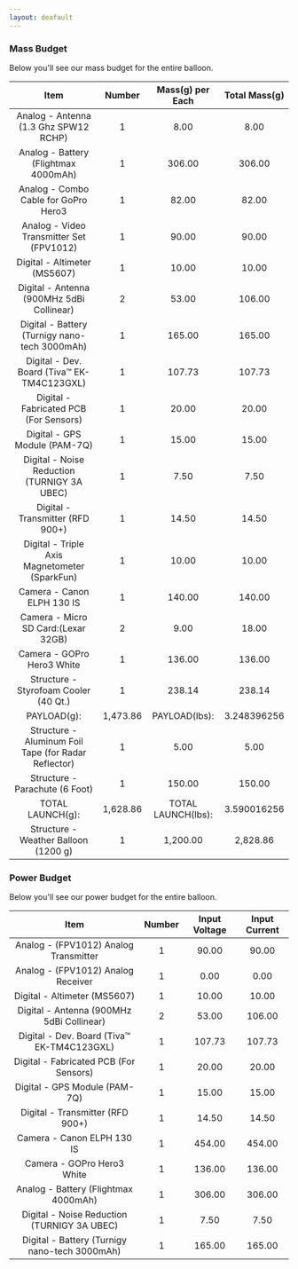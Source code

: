 ```yaml
---
layout: deafault
---
```


###	Mass Budget

Below you'll see our mass budget for the entire balloon.

Item	|	Number	|	Mass(g) per Each	|	Total Mass(g)
:------:|:-------------:|:-----------------------------:|:------------------------:	
Analog - Antenna (1.3 Ghz SPW12 RCHP)	|	1	|	8.00	|	8.00
Analog - Battery (Flightmax 4000mAh)	|	1	|	306.00	|	306.00
Analog - Combo Cable for GoPro Hero3	|	1	|	82.00	|	82.00
Analog - Video Transmitter Set (FPV1012)	|	1	|	90.00	|	90.00
Digital - Altimeter (MS5607)	|	1	|	10.00	|	10.00
Digital - Antenna (900MHz 5dBi Collinear)	|	2	|	53.00	|	106.00
Digital - Battery (Turnigy nano-tech 3000mAh)	|	1	|	165.00	|	165.00	
Digital - Dev. Board (Tiva™ EK-TM4C123GXL)	|	1	|	107.73	|	107.73
Digital -  Fabricated PCB (For Sensors)		|	1	|	20.00	|	20.00
Digital - GPS Module (PAM-7Q)	|	1	|	15.00	|	15.00
Digital - Noise Reduction (TURNIGY 3A UBEC)	|	1	|	7.50	|	7.50
Digital -  Transmitter (RFD 900+)	|	1	|	14.50	|	14.50		 	
Digital - Triple Axis Magnetometer (SparkFun)	|	1	|	10.00	|	10.00
Camera - Canon ELPH 130 IS	|	1	|	140.00	|	140.00
Camera - Micro SD Card:(Lexar 32GB)		|	2	|	9.00	|	18.00
Camera - GOPro Hero3 White	|	1	|	136.00	|	136.00
Structure - Styrofoam Cooler (40 Qt.)	|	1	|	238.14	|	238.14
PAYLOAD(g):		|	1,473.86	|	PAYLOAD(lbs):		|	3.248396256
Structure - Aluminum Foil Tape (for Radar Reflector)	|	1	|	5.00	|	5.00
Structure - Parachute (6 Foot)	|	1	|	150.00	|	150.00	
TOTAL LAUNCH(g):	|	1,628.86		|	TOTAL LAUNCH(lbs):	|	3.590016256
Structure - Weather Balloon (1200 g)	|	1	|	1,200.00	|	2,828.86

###	Power Budget

Below you'll see our power budget for the entire balloon.

Item	|	Number	|	Input Voltage	|	Input Current
:------:|:-------------:|:---------------------:|:-------------------------:	
Analog - (FPV1012) Analog Transmitter	|	1	|	90.00	|	90.00
Analog - (FPV1012) Analog Receiver	|	1	|	0.00	|	0.00
Digital - Altimeter (MS5607)	|	1	|	10.00	|	10.00
Digital - Antenna (900MHz 5dBi Collinear)	|	2	|	53.00	|	106.00
Digital - Dev. Board (Tiva™ EK-TM4C123GXL)	|	1	|	107.73	|	107.73
Digital -  Fabricated PCB (For Sensors)		|	1	|	20.00	|	20.00
Digital - GPS Module (PAM-7Q)	|	1	|	15.00	|	15.00
Digital -  Transmitter (RFD 900+)	|	1	|	14.50	|	14.50
Camera - Canon ELPH 130 IS	|	1	|	454.00	|	454.00
Camera - GOPro Hero3 White	|	1	|	136.00	|	136.00
Analog - Battery (Flightmax 4000mAh)	|	1	|	306.00	|	306.00
Digital - Noise Reduction (TURNIGY 3A UBEC)		|	1	|	7.50	|	7.50
Digital - Battery (Turnigy nano-tech 3000mAh)	|	1	|	165.00	|	165.00

